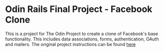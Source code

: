 # Odin Rails Final Project - Facebook Clone

This is a project for The Odin Project to create a clone of Facebook's base functionality. This includes data associations, forms, authentication, OAuth and mailers. The original project instructions can be found [here](http://www.theodinproject.com/ruby-on-rails/final-project)